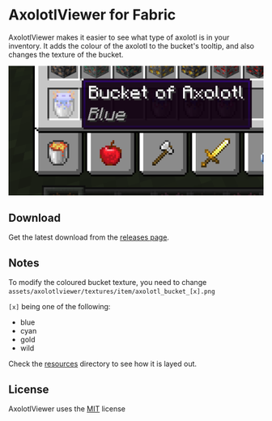 # AxolotlViewer for Fabric 

AxolotlViewer makes it easier to see what type of axolotl is in your inventory.
It adds the colour of the axolotl to the bucket's tooltip, and also changes the texture of the bucket.

![image](.github/preview.png)

## Download

Get the latest download from the [releases page](https://github.com/cbyrneee/AxolotlViewer/releases).

## Notes 
To modify the coloured bucket texture, you need to change ``assets/axolotlviewer/textures/item/axolotl_bucket_[x].png``

``[x]`` being one of the following:
- blue
- cyan
- gold
- wild

Check the [resources](https://github.com/cbyrneee/AxolotlViewer/tree/main/src/main/resources) directory to see how it is layed out.


## License

AxolotlViewer uses the [MIT](https://choosealicense.com/licenses/mit/) license
